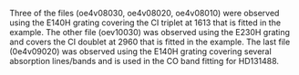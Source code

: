 Three of the files (oe4v08030, oe4v08020, oe4v08010) were observed using the E140H grating covering the CI triplet at 1613 that is fitted in the example. The other file (oev10030) was observed using the E230H grating and covers the CI doublet at 2960 that is fitted in the example. The last file (0e4v09020) was observed using the E140H grating covering several absorption lines/bands and is used in the CO band fitting for HD131488.
